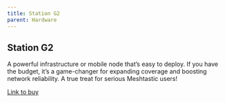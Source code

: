 ```yaml
---
title: Station G2
parent: Hardware
---
```

## Station G2
A powerful infrastructure or mobile node that’s easy to deploy. If you have the budget, it’s a game-changer for expanding coverage and boosting network reliability. A true treat for serious Meshtastic users!
  
[Link to buy](https://shop.uniteng.com/product/meshtastic-mesh-device-station-edition/)